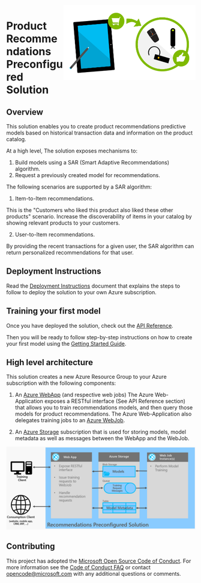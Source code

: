 <img  src="images/logo.png" align="right" height="200px">

# Product Recommendations Preconfigured Solution

## Overview

This solution enables you to create product recommendations predictive models based on historical transaction data and information on the product catalog.

At a high level, The solution exposes mechanisms to:
1. Build models using a SAR (Smart Adaptive Recommendations) algorithm. 
2. Request a previously created model for recommendations.

The following scenarios are supported by a SAR algorithm:

1. Item-to-Item recommendations.

This is the "Customers who liked this product also liked these other products" scenario.
Increase the discoverability of items in your catalog by showing relevant products to your customers.

2. User-to-Item recommendations.

By providing the recent transactions for a given user, the SAR algorithm can return personalized recommendations for that user. 


## Deployment Instructions

Read the [Deployment Instructions](deployment-instructions.md) document that explains the steps to follow to deploy the solution to your own Azure subscription. 

## Training your first model

Once you have deployed the solution, check out the [API Reference](api-reference.md).

Then you will be ready to follow step-by-step instructions on how to create your first model
using the [Getting Started Guide](getting-started.md).


## High level architecture

This solution creates a new Azure Resource Group to your Azure subscription with the following components:

1. An [Azure WebApp](https://azure.microsoft.com/en-us/services/app-service/web/) (and respective web jobs)
The Azure Web-Application exposes a RESTful interface (See API Reference section) that allows you to train
recommendations models, and then query those models for product recommendations. The Azure Web-Application also
delegates training jobs  to an [Azure WebJob](https://docs.microsoft.com/en-us/azure/app-service-web/websites-webjobs-resources).

2. An [Azure Storage](https://azure.microsoft.com/en-us/services/storage) subscription that is used for storing models, 
model metadata as well as messages between the WebApp and the WebJob.

![Architecture Diagram](images/architecture-diagram.png)

## Contributing

This project has adopted the [Microsoft Open Source Code of Conduct](https://opensource.microsoft.com/codeofconduct/). For more information see the [Code of Conduct FAQ](https://opensource.microsoft.com/codeofconduct/faq/) or contact [opencode@microsoft.com](mailto:opencode@microsoft.com) with any additional questions or comments.
